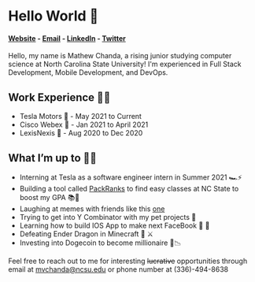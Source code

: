 # Hello World 👋

#### [Website](https://www.mattchanda.me/) - [Email](mailto:mvchanda@ncsu.edu) - [LinkedIn](https://www.linkedin.com/in/mathewchandancsu/) - [Twitter](https://twitter.com/mathew_chanda) 

Hello, my name is Mathew Chanda, a rising junior studying computer science at North Carolina State University! I'm experienced in Full Stack Development, Mobile Development, and DevOps. 

## Work Experience 👨‍💻
- Tesla Motors 🔋 - May 2021 to Current 
- Cisco Webex 🎥 - Jan 2021 to April 2021 
- LexisNexis 📇 - Aug 2020 to Dec 2020

## What I’m up to 🏃‍♂️ 
- Interning at Tesla as a software engineer intern in Summer 2021 🏎⚡️
- Building a tool called [PackRanks](https://www.packranks.com/) to find easy classes at NC State to boost my GPA 📚📝
- Laughing at memes with friends like this [one](https://drive.google.com/file/d/1IYpZAW8JU6iND1P8MjTtMIucQua-GMsH/view?usp=sharing)
- Trying to get into Y Combinator with my pet projects 💼
- Learning how to build IOS App to make next FaceBook   📱
- Defeating Ender Dragon in Minecraft 🐉 ⚔️
- Investing into Dogecoin to become millionaire 🚀📉

Feel free to reach out to me for interesting <s>lucrative</s> opportunities through email at mvchanda@ncsu.edu or phone number at (336)-494-8638

